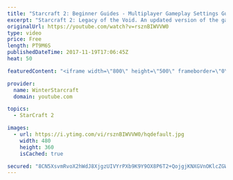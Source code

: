```yaml
---
title: "Starcraft 2: Beginner Guides - Multiplayer Gameplay Settings Guide and Recommendations (Updated)"
excerpt: "Starcraft 2: Legacy of the Void. An updated version of the gameplay/controls and region settings guide for Legacy of the Void, going over the changes and reiterating my recommended settings, as well as the settings I use as a Grandmaster player.  Thanks for watching and hope you enjoy!  I am a Grandmasters"
originalUrl: https://youtube.com/watch?v=rsznBIWVVW0
type: video
price: Free
length: PT9M6S
publishedDateTime: 2017-11-19T17:06:45Z
heat: 50

featuredContent: "<iframe width=\"800\" height=\"500\" frameborder=\"0\" src=\"https://www.youtube.com/embed/rsznBIWVVW0\" allow=\"accelerometer; autoplay; encrypted-media; gyroscope; picture-in-picture\" allowfullscreen></iframe>"

provider:
  name: WinterStarcraft
  domain: youtube.com

topics:
  - StarCraft 2

images:
  - url: https://i.ytimg.com/vi/rsznBIWVVW0/hqdefault.jpg
    width: 480
    height: 360
    isCached: true

secured: "8CN5XsvmRvoX2hWdJ8XjgzUIVYrPXb9K9Y9OX8P6T2+QojgjKNXGVnOKlcZGWW2wJi1FnKUNQdLW0Oqlato9SBuiCCfmHF3+MCXa7GHWHZ+u9uKEOR4AELKQWV4mhziQ9s5gx+u48DUQhazRlskh9VGU2E8/sqAXjHLVXw1ecJd/E1kp82wmM48ARlf4k8XyL7r8a0x6Gy+OWhQ1WuEQ3+xDkmKz6h00lTuCYhmFa6KIs3gM1uiG8GTiGMVslRHvBON/rc8KoPVeKqMkJn9ZJ3MrsFa5EoMuHR/yHMH7jerNTHFbgvT9k7gaTQxX8kMm+o70e6XtGzOEMaMrwkO2PMvKnN2oTGbZyqQm7gwebbX3Npo2wuLEhWYx3BeTO25mlqurPpfjYIzflFswZWRtAfDSaGVvwn2mRDRd5jLUPp8=;4Tuklv7kP+OAvTS6Mw7e0w=="
---
```


